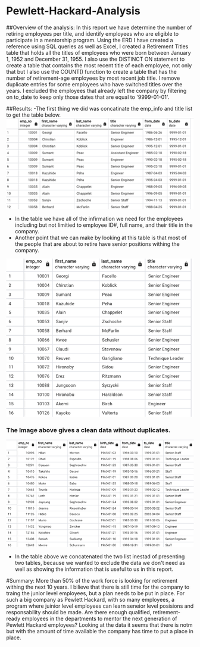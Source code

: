 # Pewlett-Hackard-Analysis

##Overview of the analysis: In this report we have determine the number of retiring employees per title, and identify employees who are eligible to participate in a mentorship program. Using the ERD I have created a reference using SQL queries as well as Excel, I created a Retirement Titles table that holds all the titles of employees who were born between January 1, 1952 and December 31, 1955. I also use the DISTINCT ON statement to create a table that contains the most recent title of each employee, not only that but I also use the COUNT() function to create a table that has the number of retirement-age employees by most recent job title. I remove duplicate entries for some employees who have switched titles over the years. I excluded the employees that  already left the company by filtering on to_date to keep only those dates that are equal to '9999-01-01'.


##Results: 
 -The first thing we did was concatinate the emp_info and title list to get the table below. 
 ![Graph](https://github.com/Israelmejia12/Pewlett-Hackard-Analysis/blob/f8e7352bd69e17cdce0b19d73d34a201c968e54e/Table%201.png)
 
 
 - In the table we have all of the infirmation we need for the employees including but not limitied to employee ID#, full name, and their title in the company. 
 - Another point that we can make by looking at this table is that most of the people that are about to retire have senior positions withing the company. 

![picture](https://github.com/Israelmejia12/Pewlett-Hackard-Analysis/blob/f8e7352bd69e17cdce0b19d73d34a201c968e54e/Table%202.png)

### The Image above gives a clean data without duplicates. 

![picture](https://github.com/Israelmejia12/Pewlett-Hackard-Analysis/blob/f8e7352bd69e17cdce0b19d73d34a201c968e54e/Table%203.png)

 - In the table above we concatenated the two list inestad of presenting two tables, because we wanted to exclude the data we don't need as well as showing the information that is useful to us in this report. 
 
#Summary: 
More than 50% of the work force is looking for retirement withing the next 10 years. I bilieve that there is still time for the company to traing the junior level employees, but a plan needs to be put in place. 
For such a big company as Pewlett Hackard, with so many employees, a program where juinior level employees can learn seneior level posisions and responsability should be made. Are there enough qualified, retirement-ready employees in the departments to mentor the next generation of Pewlett Hackard employees? Looking at the data it seems that there is notm but with the amount of time available the company has time to put a place in place. 
